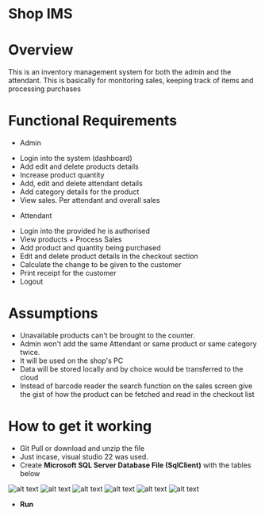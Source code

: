 # Shop IMS
# Overview
This is an inventory management system for both the admin and the attendant. This is basically for monitoring sales, keeping track of items and processing purchases

# Functional Requirements

* Admin
- Login into the system (dashboard)
- Add edit and delete products details 
- Increase product quantity
- Add, edit and delete attendant details
- Add category details for the product
- View sales. Per attendant and overall sales 

* Attendant
- Login into the provided he is authorised
- View products
      + Process Sales
- Add product and quantity being purchased
- Edit and delete product details in the checkout section
- Calculate the change to be given to the customer
- Print receipt for the customer 
- Logout


# Assumptions
- Unavailable products can't be brought to the counter.
- Admin won't add the same Attendant or same product or same category twice. 
- It will be used on the shop's PC
- Data will be stored locally and by choice would be transferred to the cloud
- Instead of barcode reader the search function on the sales screen give the gist of how the product can be fetched and read in the checkout list


# How to get it working
- Git Pull or download and unzip the file
- Just incase, visual studio 22 was used.
- Create **Microsoft SQL Server Database File (SqlClient)** with the tables below


![alt text](https://github.com/MawuliB/MawuliShop/blob/master/git.png)
![alt text](https://github.com/MawuliB/MawuliShop/blob/master/1.png)
![alt text](https://github.com/MawuliB/MawuliShop/blob/master/2.png)
![alt text](https://github.com/MawuliB/MawuliShop/blob/master/3.png)
![alt text](https://github.com/MawuliB/MawuliShop/blob/master/4.png)
![alt text](https://github.com/MawuliB/MawuliShop/blob/master/5.png)


- **Run**
